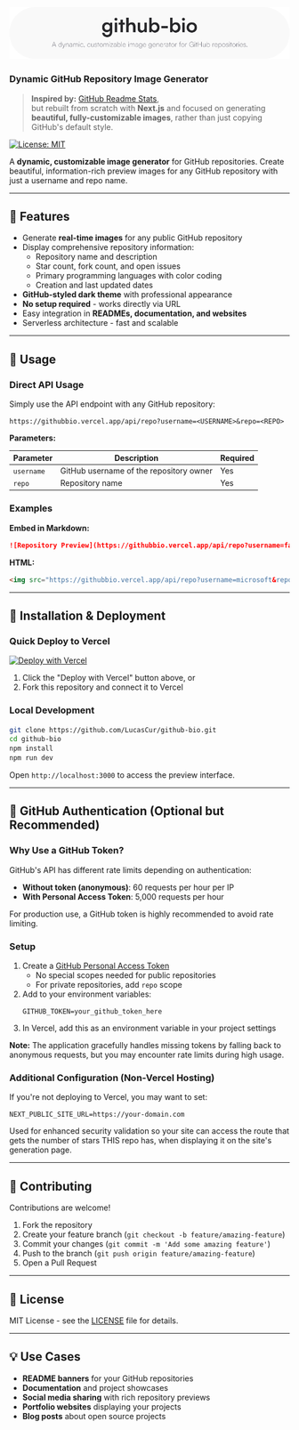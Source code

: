 [![github-bio](https://github.com/LucasCur/github-bio/blob/main/header-image-light.png)](https://github.com/LucasCur/github-bio)

### Dynamic GitHub Repository Image Generator

> **Inspired by:** [GitHub Readme Stats](https://github.com/anuraghazra/github-readme-stats),  
> but rebuilt from scratch with **Next.js** and focused on generating **beautiful, fully-customizable images**,
> rather than just copying GitHub's default style.

[![License: MIT](https://img.shields.io/badge/License-MIT-yellow.svg)](https://opensource.org/licenses/MIT)

A **dynamic, customizable image generator** for GitHub repositories. Create beautiful, information-rich preview images for any GitHub repository with just a username and repo name.

---

## 🌟 Features

- Generate **real-time images** for any public GitHub repository
- Display comprehensive repository information:
  - Repository name and description
  - Star count, fork count, and open issues
  - Primary programming languages with color coding
  - Creation and last updated dates
- **GitHub-styled dark theme** with professional appearance
- **No setup required** - works directly via URL
- Easy integration in **READMEs, documentation, and websites**
- Serverless architecture - fast and scalable

---

## 🚀 Usage

### Direct API Usage

Simply use the API endpoint with any GitHub repository:

```
https://githubbio.vercel.app/api/repo?username=<USERNAME>&repo=<REPO>
```

**Parameters:**

| Parameter | Description | Required |
|-----------|-------------|----------|
| `username` | GitHub username of the repository owner | Yes |
| `repo` | Repository name | Yes |

### Examples

**Embed in Markdown:**
```markdown
![Repository Preview](https://githubbio.vercel.app/api/repo?username=facebook&repo=react)
```

**HTML:**
```html
<img src="https://githubbio.vercel.app/api/repo?username=microsoft&repo=vscode" alt="Repository Preview" />
```

---

## 🔧 Installation & Deployment

### Quick Deploy to Vercel

[![Deploy with Vercel](https://vercel.com/button)](https://vercel.com/new/clone?repository-url=https://github.com/LucasCur/github-bio)

1. Click the "Deploy with Vercel" button above, or
2. Fork this repository and connect it to Vercel

### Local Development

```bash
git clone https://github.com/LucasCur/github-bio.git
cd github-bio
npm install
npm run dev
```

Open `http://localhost:3000` to access the preview interface.

---

## 🔑 GitHub Authentication (Optional but Recommended)

### Why Use a GitHub Token?

GitHub's API has different rate limits depending on authentication:

- **Without token (anonymous)**: 60 requests per hour per IP
- **With Personal Access Token**: 5,000 requests per hour

For production use, a GitHub token is highly recommended to avoid rate limiting.

### Setup

1. Create a [GitHub Personal Access Token](https://github.com/settings/tokens)
   - No special scopes needed for public repositories
   - For private repositories, add `repo` scope
2. Add to your environment variables:
   ```env
   GITHUB_TOKEN=your_github_token_here
   ```
3. In Vercel, add this as an environment variable in your project settings

**Note:** The application gracefully handles missing tokens by falling back to anonymous requests, but you may encounter rate limits during high usage.

### Additional Configuration (Non-Vercel Hosting)

If you're not deploying to Vercel, you may want to set: 
```env
NEXT_PUBLIC_SITE_URL=https://your-domain.com
```
Used for enhanced security validation so your site can access the route that gets the number of stars THIS repo has, when displaying it on the site's generation page.

---

## 🤝 Contributing

Contributions are welcome!

1. Fork the repository
2. Create your feature branch (`git checkout -b feature/amazing-feature`)
3. Commit your changes (`git commit -m 'Add some amazing feature'`)
4. Push to the branch (`git push origin feature/amazing-feature`)
5. Open a Pull Request

---

## 📄 License

MIT License - see the [LICENSE](LICENSE) file for details.

---

## 💡 Use Cases

- **README banners** for your GitHub repositories
- **Documentation** and project showcases
- **Social media sharing** with rich repository previews
- **Portfolio websites** displaying your projects
- **Blog posts** about open source projects
